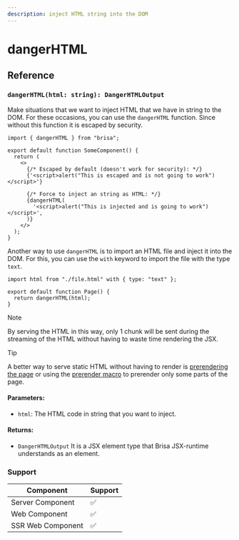 ```yaml
---
description: inject HTML string into the DOM
---
```


# dangerHTML

## Reference

### `dangerHTML(html: string): DangerHTMLOutput`

Make situations that we want to inject HTML that we have in string to the DOM. For these occasions, you can use the `dangerHTML` function. Since without this function it is escaped by security.

```tsx
import { dangerHTML } from "brisa";

export default function SomeComponent() {
  return (
    <>
      {/* Escaped by default (doesn't work for security): */}
      {'<script>alert("This is escaped and is not going to work")</script>'}

      {/* Force to inject an string as HTML: */}
      {dangerHTML(
        '<script>alert("This is injected and is going to work")</script>',
      )}
    </>
  );
}
```

Another way to use `dangerHTML` is to import an HTML file and inject it into the DOM. For this, you can use the `with` keyword to import the file with the type `text`.

```tsx
import html from "./file.html" with { type: "text" };

export default function Page() {
  return dangerHTML(html);
}
```

> [!NOTE]
>
> By serving the HTML in this way, only 1 chunk will be sent during the streaming of the HTML without having to waste time rendering the JSX.

> [!TIP]
>
> A better way to serve static HTML without having to render is [prerendering the page](/building-your-application/configuring/static-pages#prerender-some-pages-in-output-server) or using the [prerender macro](/api-reference/macros/prerender) to prerender only some parts of the page.

#### Parameters:

- `html`: The HTML code in string that you want to inject.

#### Returns:

- `DangerHTMLOutput` It is a JSX element type that Brisa JSX-runtime understands as an element.

### Support

| Component         | Support |
| ----------------- | ------- |
| Server Component  | ✅      |
| Web Component     | ✅      |
| SSR Web Component | ✅      |
